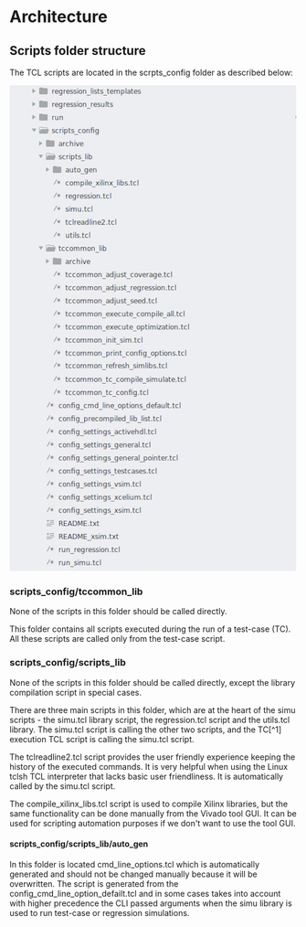 # Architecture

## Scripts folder structure

The TCL scripts are located in the scrpts_config folder as described below:

![scritps_folder_structure](./images/scritps_folder_structure.png)

### scripts_config/tccommon_lib

None of the scripts in this folder should be called directly. 

This folder contains all scripts executed during the run of a test-case (TC). All these scripts are called only from the test-case script.

### scripts_config/scripts_lib

None of the scripts in this folder should be called directly, except the library compilation script in special cases.

There are three main scripts in this folder, which are at the heart of the simu scripts - the simu.tcl library script, the regression.tcl script and the utils.tcl library. The simu.tcl script is calling the other two scripts, and the TC[^1] execution TCL script is calling the simu.tcl script.

The tclreadline2.tcl script provides the user friendly experience keeping the history of the executed commands. It is very helpful when using the Linux tclsh TCL interpreter that lacks basic user friendliness. It is automatically called by the simu.tcl script.

The compile_xilinx_libs.tcl script is used to compile Xilinx libraries, but the same functionality can be done manually from the Vivado tool GUI. It can be used for scripting automation purposes if we don't want to use the tool GUI.

#### scripts_config/scripts_lib/auto_gen

In this folder is located cmd_line_options.tcl which is automatically generated and should not be changed manually because it will be overwritten. The script is generated from the config_cmd_line_option_defailt.tcl and in some cases takes into account with higher precedence the CLI passed arguments when the simu library is used to run test-case or regression simulations.






